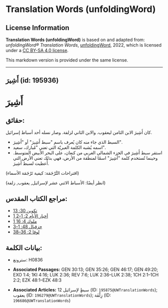 # Translation Words (unfoldingWord)

## License Information

**Translation Words (unfoldingWord)** is based on and adapted from: _unfoldingWord® Translation Words_, [unfoldingWord](https://unfoldingword.org/utw), 2022, which is licensed under a [CC BY-SA 4.0 license](https://creativecommons.org/licenses/by-sa/4.0/legalcode.en).

This markdown version is provided under the same license.



--------------------------------

## أَشِيرَ (id: 195936)

أَشِيرَ
=======

حقائق:
------

كان أَشِيرَ الابن الثامن ليعقوب. والابن الثاني لزلفة. وصار نسله أحد أسباط إسرائيل.

* السبط الذي جاء منه كان يُعرف باسم "سبط أَشِيرَ" أو "أَشِيرَ".
* اسمه يُشبه الكلمة العبريّة التي تعني "مُبارك، سعيد".
* استقر سبط أَشِيرَ في الجزء الشمالي الغربي من كنعان، على البحر الأبيض المتوسط. وحينما تُستخدم كلمة "أَشِيرَ" اسمًا لمنطقة من الأرض، فهي بذلك تعني الأرض التي أُعطيت لسبط أَشِيرَ.

(اقتراحات التَّرْجَمَة: كيفية تَرْجَمَة الأسماء)

(انظر أيضًا: الأسباط الاثني عشر لإسرائيل, يعقوب, زلفة)

مراجع الكتاب المقدس:
--------------------

* [تكوين 30: 13](https://ref.ly/Gen30:13)
* [1 أخبار الأيام 2: 1–2](https://ref.ly/1Chr2:1-1Chr2:2)
* [1 ملوك 4: 16](https://ref.ly/1Kgs4:16)
* [حزقيال 48: 1–3](https://ref.ly/Ezek48:1-Ezek48:3)
* [لوقا 2: 36–38](https://ref.ly/Luke2:36-Luke2:38)

بيانات الكلمة:
--------------

* سترونغ: H0836

* **Associated Passages:** GEN 30:13; GEN 35:26; GEN 46:17; GEN 49:20; EXO 1:4; 1KI 4:16; LUK 2:36; REV 7:6; LUK 2:36–LUK 2:38; 1CH 2:1–1CH 2:2; EZK 48:1–EZK 48:3
* **Associated Articles:** 12 سبطٍ لإسرائيل  (ID: `195875@UWTranslationWords`); يعقوب (ID: `196279@UWTranslationWords`); زِلْفَة (ID: `196686@UWTranslationWords`)

